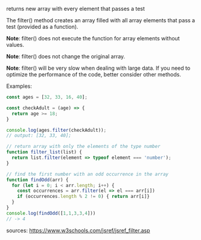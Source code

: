returns new array with every element that passes a test

The filter() method creates an array filled with all array elements that pass a test (provided as a function).

**Note**: filter() does not execute the function for array elements without values.

**Note**: filter() does not change the original array.

**Note**: filter() will be very slow when dealing with large data. If you need to optimize the performance of the code, better consider other methods.

Examples:
```js
const ages = [32, 33, 16, 40];

const checkAdult = (age) => {
  return age >= 18;
}

console.log(ages.filter(checkAdult));
// output: [32, 33, 40];
```

```js
// return array with only the elements of the type number
function filter_list(list) {
  return list.filter(element => typeof element === 'number');
}
```

```js
// find the first number with an odd occurrence in the array
function findOdd(arr) {
  for (let i = 0; i < arr.length; i++) {
    const occurrences = arr.filter(el => el === arr[i])
    if (occurrences.length % 2 != 0) { return arr[i]}
  }
}
console.log(findOdd([1,1,3,3,4]))
// -> 4
```

sources: https://www.w3schools.com/jsref/jsref_filter.asp